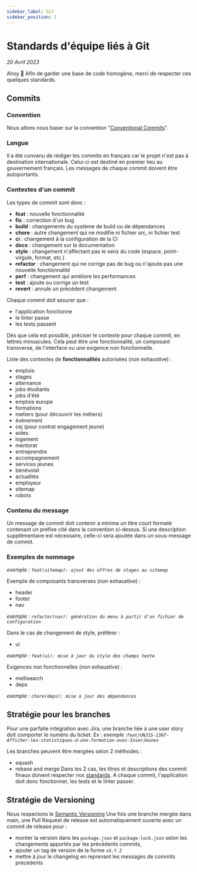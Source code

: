 ```yaml
---
sidebar_label: Git
sidebar_position: 1
---
```


# Standards d'équipe liés à Git

_20 Avril 2023_

Ahoy 👋
Afin de garder une base de code homogène, merci de respecter ces quelques standards.

## Commits

### Convention

Nous allons nous baser sur la convention "[Conventional Commits](https://www.conventionalcommits.org/en/v1.0.0/)".

### Langue

Il a été convenu de rédiger les commits en français car le projet n'est pas à destination internationale.
Celui-ci est destiné en premier lieu au gouvernement français. Les messages de chaque commit doivent être autoportants.

### Contextes d'un commit

Les types de commit sont donc :
* **feat** : nouvelle fonctionnalité
* **fix** : correction d'un bug
* **build** : changements du système de build ou de dépendances
* **chore** : autre changement qui ne modifie ni fichier src, ni fichier test
* **ci** : changement à la configuration de la CI
* **docs** : changement sur la documentation
* **style** : changement n'affectant pas le sens du code (espace, point-virgule, format, etc.)
* **refactor** : changement qui ne corrige pas de bug ou n'ajoute pas une nouvelle fonctionnalité
* **perf** : changement qui améliore les performances
* **test** : ajoute ou corrige un test
* **revert** : annule un précédent changement

Chaque commit doit assurer que :
* l'application fonctionne
* le linter passe
* les tests passent

Dès que cela est possible, préciser le contexte pour chaque commit, en lettres minuscules. Cela peut être une fonctionnalité, un composant transverse, de l'interface ou une exigence non fonctionnelle. 

Liste des contextes de **fonctionnalités** autorisées (non exhaustive) :
- emplois
- stages
- alternance
- jobs étudiants
- jobs d'été
- emplois europe
- formations
- metiers (pour découvrir les métiers)
- évènement
- cej (pour contrat engagement jeune)
- aides
- logement
- mentorat
- entreprendre
- accompagnement
- services jeunes
- bénévolat
- actualités
- employeur
- sitemap
- robots

### Contenu du message
Un message de commit doit contenir a minima un titre court formaté contenant un préfixe cité dans la convention ci-dessus. Si une description supplémentaire est nécessaire, celle-ci sera ajoutée dans un sous-message de commit.

### Exemples de nommage
_exemple : `feat(sitemap): ajout des offres de stages au sitemap`_

Exemple de composants transverses (non exhaustive) :
- header
- footer
- nav

_exemple : `refactor(nav): génération du menu à partir d'un fichier de configuration`_

Dans le cas de changement de style, préférer :
- ui

_exemple : `feat(ui): mise à jour du style des champs texte`_

Exigences non fonctionnelles (non exhaustive) :
- meilisearch
- deps

_exemple : `chore(deps): mise à jour des dépendances`_


## Stratégie pour les branches

Pour une parfaite intégration avec Jira, une branche liée à une user story doit comporter le numéro du ticket. Ex :
_exemple :`feat/UNJ1S-1307-Afficher-les-statistiques-d-une-formation-avec-InserJeunes`_

Les branches peuvent être mergées selon 2 méthodes :
* squash
* rebase and merge
Dans les 2 cas, les titres et descriptions des commit finaux doivent respecter nos [standards](#commits). A chaque commit, l'application doit donc fonctionner, les tests et le linter passer.


## Stratégie de Versioning

Nous respectons le [Semantic Versioning](https://semver.org)
Une fois une branche mergée dans main, une Pull Request de release est automatiquement ouverte avec un commit de release pour :
* monter la version dans les `package.json` et `package-lock.json` selon les changements apportés par les précédents commits,
* ajouter un tag de version de la forme `vX.Y.Z`
* mettre à jour le changelog en reprenant les messages de commits précédents
